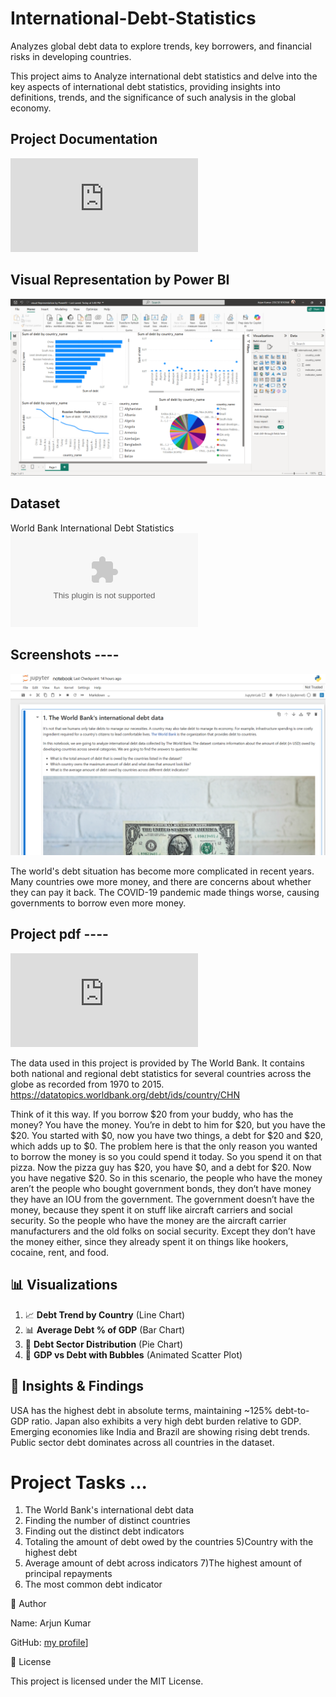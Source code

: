 # International-Debt-Statistics
Analyzes global debt data to explore trends, key borrowers, and financial risks in developing countries.

This project aims to Analyze international debt statistics and delve into the key aspects of international debt statistics, providing insights into definitions, trends, and the significance of such analysis in the global economy.  

## Project Documentation
![project documentation](https://github.com/prajju149/International-Debt-Statistics/blob/main/src/main/src/data%20visualization/Interpretation%20and%20storytelling/International_Debt_Statistics_Project_Documentation.pdf)

## Visual Representation by Power BI
![Screenshot](https://github.com/prajju149/International-Debt-Statistics/blob/main/src/main/src/data%20visualization/Screenshots/Screenshot%20(1288).png)

## Dataset
World Bank International Debt Statistics 
![csv file](https://github.com/prajju149/International-Debt-Statistics/blob/main/src/main/src/data%20visualization/international_debt%20(1).csv)

## Screenshots ----
![screenshot](https://github.com/prajju149/International-Debt-Statistics/blob/main/src/main/Data%20Preprocessing/images/Screenshot%202025-05-25%20213738.png)

The world's debt situation has become more complicated in recent years. Many countries owe more money, and there are concerns about whether they can pay it back. The COVID-19 pandemic made things worse, causing governments to borrow even more money.

## Project pdf ----
![project_pdf](https://github.com/prajju149/International-Debt-Statistics/blob/main/International%20Debt%20Statistics%20...pdf)

The data used in this project is provided by The World Bank. It contains both national and regional debt statistics for several countries across the globe as recorded from 1970 to 2015.
https://datatopics.worldbank.org/debt/ids/country/CHN

Think of it this way. If you borrow $20 from your buddy, who has the money? You have the money. You’re in debt to him for $20, but you have the $20. You started with $0, now you have two things, a debt for $20 and $20, which adds up to $0.
The problem here is that the only reason you wanted to borrow the money is so you could spend it today.
So you spend it on that pizza. Now the pizza guy has $20, you have $0, and a debt for $20. Now you have negative $20.
So in this scenario, the people who have the money aren’t the people who bought government bonds, they don’t have money they have an IOU from the government. The government doesn’t have the money, because they spent it on stuff like aircraft carriers and social security. So the people who have the money are the aircraft carrier manufacturers and the old folks on social security. Except they don’t have the money either, since they already spent it on things like hookers, cocaine, rent, and food.


## 📊 Visualizations
1. 📈 **Debt Trend by Country** (Line Chart)
2. 📊 **Average Debt % of GDP** (Bar Chart)
3. 🥧 **Debt Sector Distribution** (Pie Chart)
4. 🔵 **GDP vs Debt with Bubbles** (Animated Scatter Plot)

## 📝 Insights & Findings

USA has the highest debt in absolute terms, maintaining ~125% debt-to-GDP ratio.
Japan also exhibits a very high debt burden relative to GDP.
Emerging economies like India and Brazil are showing rising debt trends.
Public sector debt dominates across all countries in the dataset.


# Project Tasks ... 

1) The World Bank's international debt data
2) Finding the number of distinct countries
3) Finding out the distinct debt indicators
4) Totaling the amount of debt owed by the countries
5)Country with the highest debt
6) Average amount of debt across indicators
7)The highest amount of principal repayments
8) The most common debt indicator

👤 Author

Name: Arjun Kumar

GitHub: [my profile](https://github.com/prajju149)]

📜 License

This project is licensed under the MIT License.
